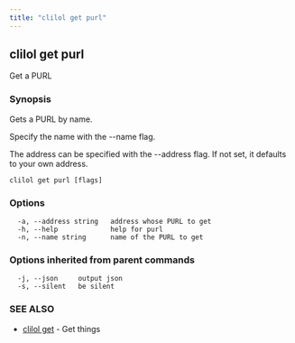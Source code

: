 ```yaml
---
title: "clilol get purl"
---
```

## clilol get purl

Get a PURL

### Synopsis

Gets a PURL by name.

Specify the name with the --name flag.

The address can be specified with the --address flag. If not set,
it defaults to your own address.

```
clilol get purl [flags]
```

### Options

```
  -a, --address string   address whose PURL to get
  -h, --help             help for purl
  -n, --name string      name of the PURL to get
```

### Options inherited from parent commands

```
  -j, --json     output json
  -s, --silent   be silent
```

### SEE ALSO

* [clilol get](clilol_get.md)	 - Get things

